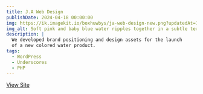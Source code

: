 ```yaml
---
title: J.A Web Design
publishDate: 2024-04-18 00:00:00
img: https://ik.imagekit.io/boxhuwbys/ja-web-design-new.png?updatedAt=1713475010580
img_alt: Soft pink and baby blue water ripples together in a subtle texture.
description: |
  We developed brand positioning and design assets for the launch
  of a new colored water product.
tags:
  - WordPress
  - Underscores
  - PHP
---
```


[View Site](https://jawebdesign.ca/)
